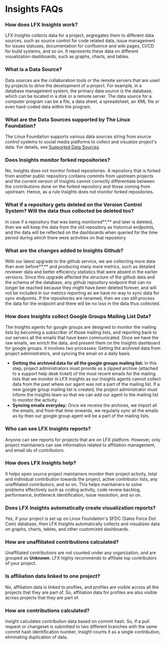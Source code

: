 # Insights FAQs

### How does LFX Insights work?

LFX Insights collects data for a project, segregates them to different data sources, such as source control for code related data, issue management for issues statuses, documentation for confluence and wiki pages, CI/CD for build systems, and so on. It represents these data on different visualization dashboards, such as graphs, charts, and tables.

### What is a Data Source?

Data sources are the collaboration tools or the remote servers that are used by projects to drive the development of a project. For example, in a database management system, the primary data source is the database, which can be located in a disk or a remote server. The data source for a computer program can be a file, a data sheet, a spreadsheet, an XML file or even hard-coded data within the program.

### What are the Data Sources supported by The Linux Foundation?

The Linux Foundation supports various data sources string from source control systems to social media platforms to collect and visualize project's data. For details, see [Supported Data Sources](supported-data-sources.md).

### **Does Insights monitor forked repositories?**

No, Insights does not monitor forked repositories. A repository that is forked from another public repository contains commits from upstream projects and the current version of Insights cannot correctly differentiate between the contributions done on the forked repository and those coming from upstream. Hence, as a rule Insights does not monitor forked repositories.

### **What if a repository gets deleted on the Version Control System? Will the data thus collected be deleted too?**

In case if a repository that was being monitored**,** and later is deleted, then we will keep the data from the old repository as historical endpoints, and the data will be reflected on the dashboards when queried for the time period during which there were activities on that repository.

### **What are the changes added to Insights Github?**

With our latest upgrade to the github service, we are collecting more data than ever before**,** and producing many more metrics, such as detailed reviewer data and better efficiency statistics that were absent in the earlier versions. Since this upgrade affected the structure of the github data and the schema of the database, any github repository endpoint that can no longer be reached because they might have been deleted forever, and will not be included in our metrics reporting as we have no way to sync data for sync endpoints. If the repositories are renamed, then we can still process the data for the endpoint and there will be no loss in the data thus collected.

### **How does Insights collect Google Groups Mailing List Data?**

The Insights agents for google groups are designed to monitor the mailing lists by becoming a subscriber of those mailing lists, and reporting back to our servers all the emails that have been communicated. Once we have the raw emails, we enrich the data, and present them on the Insights dashboard for google groups. It involves two processes: Getting the archived data from project administrators, and syncing the email on a daily basis.

* **Getting the archived data for all the google groups mailing list:** In this step, project administrators must provide us a zipped archive \(attached to a support help desk ticket\) of the most recent emails for the mailing lists that we monitor in LFX Insights as our Insights agents cannot collect data from the past where our agent was not a part of the mailing list. If a new google group mailing list is created, the project administrator must inform the Insights team so that we can add our agent to the mailing list to monitor the activity.
* **Syncing emails everyday:** Once we receive the archives, we import all the emails, and from that time onwards, we regularly sync all the emails as by then our google group agent will be a part of the mailing lists.

### Who can see LFX Insights reports?

Anyone can see reports for projects that are on LFX platform. However, only project maintainers can see information related to affiliation management, and email ids of contributors.

### How does LFX Insights help?

It helps open source project maintainers monitor their project activity, total and individual contribution towards the project, active contributor lists, any unaffiliated contributors, and so on. This helps maintainers to solve problems effectively such as coding activity, code review backlog, performance, bottleneck identification, issue resolution, and so on.

### Does LFX Insights automatically create visualization reports?

Yes, if your project is set up on Linux Foundation's SFDC \(Sales Force Dot Com\) database, then LFX Insights automatically collects and visualizes data on graphs, charts, tables, and other customized dashboards.

### How are unaffiliated contributions calculated?

Unaffiliated contributions are not counted under any organization, and are grouped as **Unknown**. LFX highly recommends to affiliate top contributors of your project.

### Is affiliation data linked to one project?

No, affiliation data is linked to profiles, and profiles are visible across all the projects that they are part of. So, affiliation data for profiles are also visible across projects that they are part of.

### How are contributions calculated?

Insight calculates contribution data based on commit hash. So, if a pull request or changeset is submitted to two different branches with the same commit hash identification number, Insight counts it as a single contribution, eliminating duplication of data.

